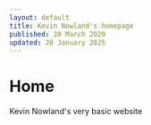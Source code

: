 ```yaml
---
layout: default
title: Kevin Nowland's homepage
published: 20 March 2020
updated: 28 January 2025
---
```



# Home

Kevin Nowland's very basic website
